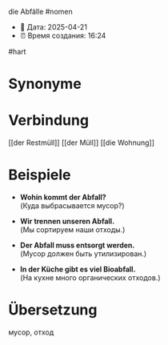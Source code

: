 die Abfälle
#nomen
- 📍 Дата: 2025-04-21
- ⏰ Время создания: 16:24

#hart 
# Synonyme

# Verbindung 
[[der Restmüll]]
[[der Müll]]
[[die Wohnung]]
# Beispiele
- **Wohin kommt der Abfall?**  
    (Куда выбрасывается мусор?)
    
- **Wir trennen unseren Abfall.**  
    (Мы сортируем наши отходы.)
    
- **Der Abfall muss entsorgt werden.**  
    (Мусор должен быть утилизирован.)
    
- **In der Küche gibt es viel Bioabfall.**  
    (На кухне много органических отходов.)
# Übersetzung
мусор, отход